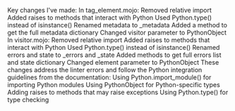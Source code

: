 Key changes I've made:
In tag_element.mojo:
Removed relative import
Added raises to methods that interact with Python
Used Python.type() instead of isinstance()
Renamed metadata to _metadata
Added a method to get the full metadata dictionary
Changed visitor parameter to PythonObject
In visitor.mojo:
Removed relative import
Added raises to methods that interact with Python
Used Python.type() instead of isinstance()
Renamed errors and state to _errors and _state
Added methods to get full errors list and state dictionary
Changed element parameter to PythonObject
These changes address the linter errors and follow the Python integration guidelines from the documentation:
Using Python.import_module() for importing Python modules
Using PythonObject for Python-specific types
Adding raises to methods that may raise exceptions
Using Python.type() for type checking
